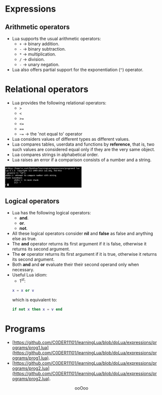 # Expressions

## Arithmetic operators

* Lua supports the usual arithmetic operators:
	* `+` &rarr; binary addition.
	* `-` &rarr; binary subtraction.
	* `*` &rarr; multiplication.
	* `/` &rarr; division.
	* `-` &rarr; unary negation.
* Lua also offers partial support for the exponentiation (`^`) operator.

# Relational operators

* Lua provides the following relational operators:
	* `>`
	* `<`
	* `>=`
	* `<=`
	* `==`
	* `~=` &rarr; the 'not equal to' operator
* Lua considers values of different types as different values.
* Lua compares tables, userdata and functions by **reference**, that is, two such values are considered equal only if they are the very same object.
* Lua compares strings in alphabetical order.
* Lua raises an error if a comparison consists of a number and a string.

<img src="https://github.com/C0DER11101/learningLua/blob/doLua/expressions/images/img1.png" width="50%" height="50%">

## Logical operators

* Lua has the following logical operators:
	* **and**.
	* **or**.
	* **not**.
* All these logical operators consider **nil** and **false** as false and anything else as true.
* The **and** operator returns its first argument if it is false, otherwise it returns its second argument.
* The **or** operator returns its first argument if it is true, otherwise it returns its second argument.
* Both **and** and **or** evaluate their their second operand only when necessary.
* Useful Lua idiom:
	* $1^{st}$:<br>
	```lua
	x = x or v
	```
	which is equivalent to:<br>
	```lua
	if not x then x = v end
	```

# Programs

* [https://github.com/C0DER11101/learningLua/blob/doLua/expressions/programs/prog1.lua](https://github.com/C0DER11101/learningLua/blob/doLua/expressions/programs/prog1.lua).
* [https://github.com/C0DER11101/learningLua/blob/doLua/expressions/programs/prog2.lua](https://github.com/C0DER11101/learningLua/blob/doLua/expressions/programs/prog2.lua).

<p align="center">
ooOoo
</p>
